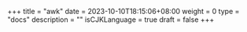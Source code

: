 +++
title = "awk"
date = 2023-10-10T18:15:06+08:00
weight = 0
type = "docs"
description = ""
isCJKLanguage = true
draft = false
+++